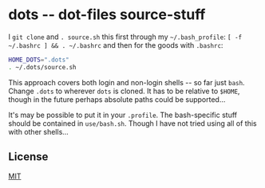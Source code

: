 # dots -- dot-files source-stuff

I `git clone` and `. source.sh` this first through my `~/.bash_profile`:
`[ -f ~/.bashrc ] && . ~/.bashrc` and then for the goods with `.bashrc`:

```bash
HOME_DOTS=".dots"
. ~/.dots/source.sh
```

This approach covers both login and non-login shells -- so far just `bash`.
Change `.dots` to wherever `dots` is cloned.  It has to be relative to `$HOME`,
though in the future perhaps absolute paths could be supported...

It's may be possible to put it in your `.profile`.
The bash-specific stuff should be contained in `use/bash.sh`.
Though I have not tried using all of this with other shells...

## License

[MIT](http://orlin.mit-license.org)
